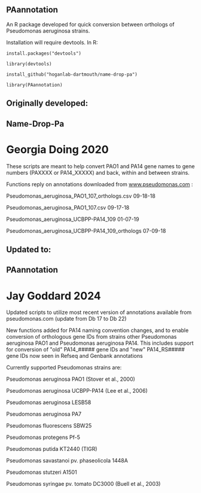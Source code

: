 ## PAannotation

An R package developed for quick conversion between orthologs of Pseudomonas aeruginosa strains.

Installation will require devtools. In R:

```
install.packages("devtools")

library(devtools)

install_github("hoganlab-dartmouth/name-drop-pa")

library(PAannotation)
```


## Originally developed:


## Name-Drop-Pa

# Georgia Doing 2020

These scripts are meant to help convert PAO1 and PA14 gene names to gene numbers (PAXXXX or PA14_XXXXX) and back, within and between strains.


Functions reply on annotations downloaded from www.pseudomonas.com :

Pseudomonas_aeruginosa_PAO1_107_orthologs.csv 		09-18-18

Pseudomonas_aeruginosa_PAO1_107.csv 				09-17-18

Pseudomonas_aeruginosa_UCBPP-PA14_109 				01-07-19

Pseudomonas_aeruginosa_UCBPP-PA14_109_orthologs 	07-09-18



## Updated to:

## PAannotation

# Jay Goddard 2024

Updated scripts to utilize most recent version of annotations available from pseudomonas.com (update from Db 17 to Db 22)


New functions added for PA14 naming convention changes, and to enable conversion of orthologous gene IDs from strains other Pseudomonas aeruginosa PAO1 and Pseudomonas aeruginosa PA14.
This includes support for conversion of "old" PA14_##### gene IDs and "new" PA14_RS##### gene IDs now seen in Refseq and Genbank annotations


Currently supported Pseudomonas strains are:

Pseudomonas aeruginosa PAO1 (Stover et al., 2000)

Pseudomonas aeruginosa UCBPP-PA14 (Lee et al., 2006)

Pseudomonas aeruginosa LESB58 

Pseudomonas aeruginosa PA7

Pseudomonas fluorescens SBW25

Pseudomonas protegens Pf-5

Pseudomonas putida KT2440 (TIGR)

Pseudomonas savastanoi pv. phaseolicola 1448A

Pseudomonas stutzeri A1501

Pseudomonas syringae pv. tomato DC3000 (Buell et al., 2003)

